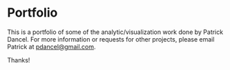 # Portfolio

This is a portfolio of some of the analytic/visualization work done by Patrick Dancel. For more information or requests for other projects, please email Patrick at pdancel@gmail.com.

Thanks!
